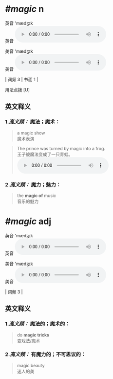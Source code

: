 # ***\#magic*** n
英音 'mædʒɪk  
英音
<audio src="./media/magic-B.aac" controls="controls"></audio>

美音 'mædʒɪk  
美音
<audio src="./media/magic.aac" controls="controls"></audio>



| 词频 3 | 书面 1 |  

用法点拨  [U]

英文释义
---
### 1.*高义频：* **魔法；魔术：**  

 > a magic show  
 > 魔术表演    

 > The prince was turned by magic into a frog.   
 > 王子被魔法变成了一只青蛙。    
<audio src="./media/magic-1.aac" controls="controls"></audio>

### 2.*高义频：* **魔力；魅力：**  

 > the **magic of** music  
 > 音乐的魅力    


# ***\#magic*** adj
英音 'mædʒɪk  
英音
<audio src="./media/magic-B.aac" controls="controls"></audio>

美音 'mædʒɪk  
美音
<audio src="./media/magic.aac" controls="controls"></audio>



| 词频 3 |  

英文释义
---
### 1.*高义频：* **魔法的；魔术的：**  

 > do **magic tricks**  
 > 变戏法/魔术    

### 2.*高义频：* **有魔力的；不可思议的：**  

 > magic beauty   
 > 迷人的美    


